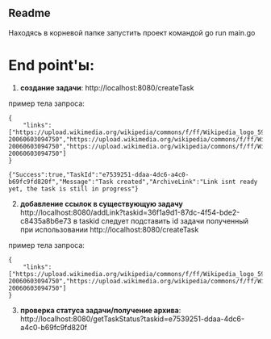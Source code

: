 ## Readme
Находясь в корневой папке запустить проект командой go run main.go

# End point'ы:

1) **создание задачи**: http://localhost:8080/createTask
   
пример тела запроса:
```
{
    "links":["https://upload.wikimedia.org/wikipedia/commons/f/ff/Wikipedia_logo_593.jpg?20060603094750","https://upload.wikimedia.org/wikipedia/commons/f/ff/Wikipedia_logo_593.jpg?20060603094750","https://upload.wikimedia.org/wikipedia/commons/f/ff/Wikipedia_logo_593.jpg?20060603094750"]
}
```

```
{"Success":true,"TaskId":"e7539251-ddaa-4dc6-a4c0-b69fc9fd820f","Message":"Task created","ArchiveLink":"Link isnt ready yet, the task is still in progress"}
```

2) **добавление ссылок в существующую задачу**
http://localhost:8080/addLink?taskid=36f1a9d1-87dc-4f54-bde2-c8435a8b6e73
в taskid следует подставить id задачи полученный при использовании http://localhost:8080/createTask

пример тела запроса:
```
{
    "links":["https://upload.wikimedia.org/wikipedia/commons/f/ff/Wikipedia_logo_593.jpg?20060603094750","https://upload.wikimedia.org/wikipedia/commons/f/ff/Wikipedia_logo_593.jpg?20060603094750"]
}
```

3) **проверка статуса задачи/получение архива**:
http://localhost:8080/getTaskStatus?taskid=e7539251-ddaa-4dc6-a4c0-b69fc9fd820f

